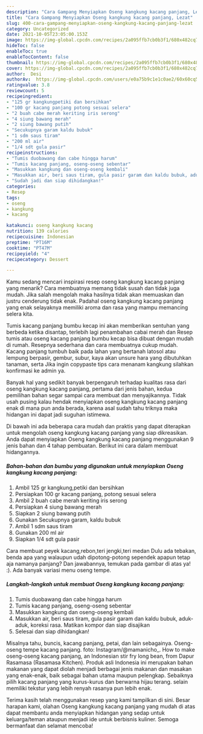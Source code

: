 ```yaml
---
description: "Cara Gampang Menyiapkan Oseng kangkung kacang panjang, Lezat"
title: "Cara Gampang Menyiapkan Oseng kangkung kacang panjang, Lezat"
slug: 400-cara-gampang-menyiapkan-oseng-kangkung-kacang-panjang-lezat
category: Uncategorized
date: 2021-10-05T23:05:00.153Z
image: https://img-global.cpcdn.com/recipes/2a095ffb7cb0b3f1/680x482cq70/oseng-kangkung-kacang-panjang-foto-resep-utama.jpg
hideToc: false
enableToc: true
enableTocContent: false
thumbnail: https://img-global.cpcdn.com/recipes/2a095ffb7cb0b3f1/680x482cq70/oseng-kangkung-kacang-panjang-foto-resep-utama.jpg
cover: https://img-global.cpcdn.com/recipes/2a095ffb7cb0b3f1/680x482cq70/oseng-kangkung-kacang-panjang-foto-resep-utama.jpg
author:  Desi
authorAv:  https://img-global.cpcdn.com/users/e0a75b9c1e1c0ae2/60x60cq50/avatar.jpg
ratingvalue: 3.8
reviewcount: 5
recipeingredient:
- "125 gr kangkungpetiki dan bersihkan"
- "100 gr kacang panjang potong sesuai selera"
- "2 buah cabe merah keriting iris serong"
- "4 siung bawang merah"
- "2 siung bawang putih"
- "Secukupnya garam kaldu bubuk"
- "1 sdm saus tiram"
- "200 ml air"
- "1/4 sdt gula pasir"
recipeinstructions:
- "Tumis duobawang dan cabe hingga harum"
- "Tumis kacang panjang, oseng-oseng sebentar"
- "Masukkan kangkung dan oseng-oseng kembali"
- "Masukkan air, beri saus tiram, gula pasir garam dan kaldu bubuk, aduk-aduk, koreksi rasa. Matikan kompor dan siap disajikan"
- "Sudah jadi dan siap dihidangkan!"
categories:
- Resep
tags:
- oseng
- kangkung
- kacang

katakunci: oseng kangkung kacang 
nutrition: 139 calories
recipecuisine: Indonesian
preptime: "PT16M"
cooktime: "PT47M"
recipeyield: "4"
recipecategory: Dessert

---
```



Kamu sedang mencari inspirasi resep oseng kangkung kacang panjang yang menarik? Cara membuatnya memang tidak susah dan tidak juga mudah. Jika salah mengolah maka hasilnya tidak akan memuaskan dan justru cenderung tidak enak. Padahal oseng kangkung kacang panjang yang enak selayaknya memiliki aroma dan rasa yang mampu memancing selera kita.


Tumis kacang panjang bumbu kecap ini akan memberikan sentuhan yang berbeda ketika disantap, terlebih lagi penambahan cabai merah dan Resep tumis atau oseng kacang panjang bumbu kecap bisa dibuat dengan mudah di rumah. Resepnya sederhana dan cara membuatnya cukup mudah. Kacang panjang tumbuh baik pada lahan yang bertanah latosol atau lempung berpasir, gembur, subur, kaya akan unsure hara yang dibutuhkan tanaman, serta Jika ingin copypaste tips cara menanam kangkung silahkan konfirmasi ke admin ya.

Banyak hal yang sedikit banyak berpengaruh terhadap kualitas rasa dari oseng kangkung kacang panjang, pertama dari jenis bahan, kedua pemilihan bahan segar sampai cara membuat dan menyajikannya. Tidak usah pusing kalau hendak menyiapkan oseng kangkung kacang panjang enak di mana pun anda berada, karena asal sudah tahu triknya maka hidangan ini dapat jadi suguhan istimewa.


Di bawah ini ada beberapa cara mudah dan praktis yang dapat diterapkan untuk mengolah oseng kangkung kacang panjang yang siap dikreasikan. Anda dapat menyiapkan Oseng kangkung kacang panjang menggunakan 9 jenis bahan dan 4 tahap pembuatan. Berikut ini cara dalam membuat hidangannya.

<!--inarticleads1-->

##### Bahan-bahan dan bumbu yang digunakan untuk menyiapkan Oseng kangkung kacang panjang:

1. Ambil 125 gr kangkung,petiki dan bersihkan
1. Persiapkan 100 gr kacang panjang, potong sesuai selera
1. Ambil 2 buah cabe merah keriting iris serong
1. Persiapkan 4 siung bawang merah
1. Siapkan 2 siung bawang putih
1. Gunakan Secukupnya garam, kaldu bubuk
1. Ambil 1 sdm saus tiram
1. Gunakan 200 ml air
1. Siapkan 1/4 sdt gula pasir


Cara membuat peyek kacang,rebon,teri jengki,teri medan Dulu ada tebakan, benda apa yang walaupun udah dipotong-potong sependek apapun tetap aja namanya panjang? Dan jawabannya, temukan pada gambar di atas ya! :). Ada banyak variasi menu oseng tempe. 

<!--inarticleads2-->

##### Langkah-langkah untuk membuat Oseng kangkung kacang panjang:

1. Tumis duobawang dan cabe hingga harum
1. Tumis kacang panjang, oseng-oseng sebentar
1. Masukkan kangkung dan oseng-oseng kembali
1. Masukkan air, beri saus tiram, gula pasir garam dan kaldu bubuk, aduk-aduk, koreksi rasa. Matikan kompor dan siap disajikan
1. Selesai dan siap dihidangkan!

Misalnya tahu, buncis, kacang panjang, petai, dan lain sebagainya. Oseng-oseng tempe kacang panjang. foto: Instagram/@mamanicho_. How to make oseng-oseng kacang panjang, an Indonesian stir fry long bean, from Dapur Rasamasa (Rasamasa Kitchen). Produk asli Indonesia ini merupakan bahan makanan yang dapat diolah menjadi berbagai jenis makanan dan masakan yang enak-enak, baik sebagai bahan utama maupun pelengkap. Sebaiknya pilih kacang panjang yang kurus-kurus dan berwarna hijau terang. selain memiliki tekstur yang lebih renyah rasanya pun lebih enak. 

Terima kasih telah menggunakan resep yang kami tampilkan di sini. Besar harapan kami, olahan Oseng kangkung kacang panjang yang mudah di atas dapat membantu anda menyiapkan hidangan yang sedap untuk keluarga/teman ataupun menjadi ide untuk berbisnis kuliner. Semoga bermanfaat dan selamat mencoba!
